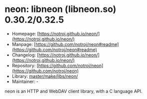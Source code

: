# neon: libneon (libneon.so) 0.30.2/0.32.5
  - Homepage: [https://notroj.github.io/neon/](https://notroj.github.io/neon/)
  - Manpage: [https://github.com/notroj/neon#readme](https://github.com/notroj/neon#readme)
  - Changelog: [https://notroj.github.io/neon/](https://notroj.github.io/neon/)
  - Repository: [https://github.com/notroj/neon](https://github.com/notroj/neon)
  - Library: [master/make/libs/neon/](https://github.com/Freetz-NG/freetz-ng/tree/master/make/libs/neon/)
  - Maintainer: -

neon is an HTTP and WebDAV client library, with a C language API.
